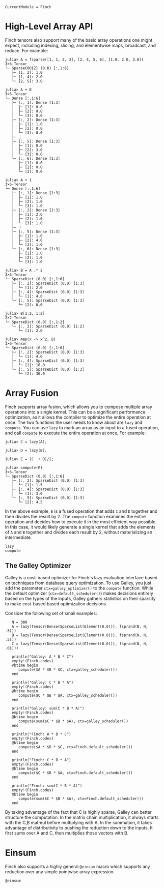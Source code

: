 ```@meta
CurrentModule = Finch
```

# High-Level Array API

Finch tensors also support many of the basic array operations one might expect,
including indexing, slicing, and elementwise maps, broadcast, and reduce.
For example:

```jldoctest example1; setup = :(using Finch)
julia> A = fsparse([1, 1, 2, 3], [2, 4, 5, 6], [1.0, 2.0, 3.0])
3×6-Tensor
└─ SparseCOO{2} (0.0) [:,1:6]
   ├─ [1, 2]: 1.0
   ├─ [1, 4]: 2.0
   └─ [2, 5]: 3.0

julia> A + 0
3×6-Tensor
└─ Dense [:,1:6]
   ├─ [:, 1]: Dense [1:3]
   │  ├─ [1]: 0.0
   │  ├─ [2]: 0.0
   │  └─ [3]: 0.0
   ├─ [:, 2]: Dense [1:3]
   │  ├─ [1]: 1.0
   │  ├─ [2]: 0.0
   │  └─ [3]: 0.0
   ├─ ⋮
   ├─ [:, 5]: Dense [1:3]
   │  ├─ [1]: 0.0
   │  ├─ [2]: 3.0
   │  └─ [3]: 0.0
   └─ [:, 6]: Dense [1:3]
      ├─ [1]: 0.0
      ├─ [2]: 0.0
      └─ [3]: 0.0

julia> A + 1
3×6-Tensor
└─ Dense [:,1:6]
   ├─ [:, 1]: Dense [1:3]
   │  ├─ [1]: 1.0
   │  ├─ [2]: 1.0
   │  └─ [3]: 1.0
   ├─ [:, 2]: Dense [1:3]
   │  ├─ [1]: 2.0
   │  ├─ [2]: 1.0
   │  └─ [3]: 1.0
   ├─ ⋮
   ├─ [:, 5]: Dense [1:3]
   │  ├─ [1]: 1.0
   │  ├─ [2]: 4.0
   │  └─ [3]: 1.0
   └─ [:, 6]: Dense [1:3]
      ├─ [1]: 1.0
      ├─ [2]: 1.0
      └─ [3]: 1.0

julia> B = A .* 2
3×6-Tensor
└─ SparseDict (0.0) [:,1:6]
   ├─ [:, 2]: SparseDict (0.0) [1:3]
   │  └─ [1]: 2.0
   ├─ [:, 4]: SparseDict (0.0) [1:3]
   │  └─ [1]: 4.0
   └─ [:, 5]: SparseDict (0.0) [1:3]
      └─ [2]: 6.0

julia> B[1:2, 1:2]
2×2-Tensor
└─ SparseDict (0.0) [:,1:2]
   └─ [:, 2]: SparseDict (0.0) [1:2]
      └─ [1]: 2.0

julia> map(x -> x^2, B)
3×6-Tensor
└─ SparseDict (0.0) [:,1:6]
   ├─ [:, 2]: SparseDict (0.0) [1:3]
   │  └─ [1]: 4.0
   ├─ [:, 4]: SparseDict (0.0) [1:3]
   │  └─ [1]: 16.0
   └─ [:, 5]: SparseDict (0.0) [1:3]
      └─ [2]: 36.0
```

# Array Fusion

Finch supports array fusion, which allows you to compose multiple array operations
into a single kernel. This can be a significant performance optimization, as it
allows the compiler to optimize the entire operation at once. The two functions
the user needs to know about are `lazy` and `compute`. You can use `lazy` to
mark an array as an input to a fused operation, and call `compute` to execute
the entire operation at once. For example:

```jldoctest example1
julia> C = lazy(A);

julia> D = lazy(B);

julia> E = (C .+ D)/2;

julia> compute(E)
3×6-Tensor
└─ SparseDict (0.0) [:,1:6]
   ├─ [:, 2]: SparseDict (0.0) [1:3]
   │  └─ [1]: 1.5
   ├─ [:, 4]: SparseDict (0.0) [1:3]
   │  └─ [1]: 3.0
   └─ [:, 5]: SparseDict (0.0) [1:3]
      └─ [2]: 4.5

```

In the above example, `E` is a fused operation that adds `C` and `D` together
and then divides the result by 2. The `compute` function examines the entire
operation and decides how to execute it in the most efficient way possible.
In this case, it would likely generate a single kernel that adds the elements of `A` and `B`
together and divides each result by 2, without materializing an intermediate.

```@docs
lazy
compute
```

## The Galley Optimizer

Galley is a cost-based optimizer for Finch's lazy evaluation interface based on techniques from database 
query optimization. To use Galley, you just add the parameter `ctx=galley_optimizer()` to the `compute` 
function. While the default optimizer (`ctx=default_scheduler()`) makes decisions entirely based on
the types of the inputs, Galley gathers statistics on their sparsity to make cost-based based optimization
decisions.

Consider the following set of small examples:

```
   N = 300
   A = lazy(Tensor(Dense(SparseList(Element(0.0))), fsprand(N, N, .5)))
   B = lazy(Tensor(Dense(SparseList(Element(0.0))), fsprand(N, N, .5)))
   C = lazy(Tensor(Dense(SparseList(Element(0.0))), fsprand(N, N, .01)))

   println("Galley: A * B * C")
   empty!(Finch.codes)
   @btime begin 
      compute($A * $B * $C, ctx=galley_scheduler())
   end

   println("Galley: C * B * A")
   empty!(Finch.codes)
   @btime begin 
      compute($C * $B * $A, ctx=galley_scheduler())
   end

   println("Galley: sum(C * B * A)")
   empty!(Finch.codes)
   @btime begin 
      compute(sum($C * $B * $A), ctx=galley_scheduler())
   end

   println("Finch: A * B * C")
   empty!(Finch.codes)
   @btime begin 
      compute($A * $B * $C, ctx=Finch.default_scheduler())
   end

   println("Finch: C * B * A")
   empty!(Finch.codes)
   @btime begin 
      compute($C * $B * $A, ctx=Finch.default_scheduler())
   end

   println("Finch: sum(C * B * A)")
   empty!(Finch.codes)
   @btime begin 
      compute(sum($C * $B * $A), ctx=Finch.default_scheduler())
   end
```

By taking advantage of the fact that C is highly sparse, Galley can better structure the computation. In the matrix chain multiplication,
it always starts with the C,B matmul before multiplying with A. In the summation, it takes advantage of distributivity to pushing the reduction
down to the inputs. It first sums over A and C, then multiplies those vectors with B.

# Einsum

Finch also supports a highly general `@einsum` macro which supports any reduction over any simple pointwise array expression.

```@docs
@einsum
```